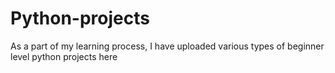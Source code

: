 # Python-projects
As a part of my learning process, I have uploaded various types of beginner level python projects here 
